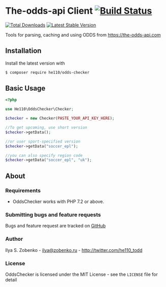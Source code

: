 # The-odds-api Client [![Build Status](https://travis-ci.com/he110/odds-checker.svg?branch=master)](https://travis-ci.com/he110/odds-checker)

[![Total Downloads](https://img.shields.io/packagist/dt/he110/odds-checker.svg)](https://packagist.org/packages/he110/odds-checker)
[![Latest Stable Version](https://img.shields.io/packagist/v/he110/odds-checker.svg)](https://packagist.org/packages/he110/odds-checker)

Tools for parsing, caching and using ODDS from https://the-odds-api.com

## Installation

Install the latest version with

```bash
$ composer require he110/odds-checker
```

## Basic Usage

```php
<?php

use He110\OddsChecker\Checker;

$checker = new Checker(PASTE_YOUR_API_KEY_HERE);

//To get upcoming, use short version
$checker->getData();

//or user sport-specified version
$checker->getData("soccer_epl");

//you can also specify region code
$checker->getData("soccer_epl", "uk");

```

## About

### Requirements

- OddsChecker works with PHP 7.2 or above.

### Submitting bugs and feature requests

Bugs and feature request are tracked on [GitHub](https://github.com/he110/odds-checker/issues)

### Author

Ilya S. Zobenko - <ilya@zobenko.ru> - <http://twitter.com/he110_todd>

### License

OddsChecker is licensed under the MIT License - see the `LICENSE` file for detail
